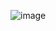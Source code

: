 ![image](https://github.com/Rahul-chaurasiya/Leetcode-Practice-Problem/assets/77222540/69d891f9-be4e-4474-91ac-59f96fe9fa0c)
